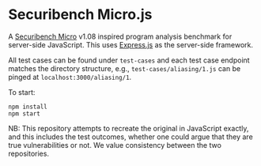 # Securibench Micro.js

A [Securibench Micro](https://github.com/too4words/securibench-micro/tree/master) v1.08 inspired program analysis benchmark for server-side JavaScript. This uses [Express.js](https://expressjs.com) as the server-side framework.

All test cases can be found under `test-cases` and each test case endpoint matches the directory structure, e.g., `test-cases/aliasing/1.js` can be pinged at `localhost:3000/aliasing/1`.

To start:

```
npm install
npm start
```

NB: This repository attempts to recreate the original in JavaScript exactly, and this includes the test outcomes, whether one could argue that they are true vulnerabilities or not. We value consistency between the two repositories.
